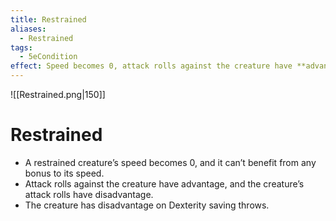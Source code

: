 ```yaml
---
title: Restrained
aliases: 
  - Restrained
tags:
  - 5eCondition
effect: Speed becomes 0, attack rolls against the creature have **advantage**, and creature has **disadvantage** on attack rolls and **Dexterity** saving throws.
---
```

![[Restrained.png|150]]

# Restrained
- A restrained creature’s speed becomes 0, and it can’t benefit from any bonus to its speed.
- Attack rolls against the creature have advantage, and the creature’s attack rolls have disadvantage.
- The creature has disadvantage on Dexterity saving throws.